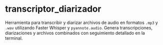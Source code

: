 # transcriptor_diarizador
Herramienta para transcribir y diarizar archivos de audio en formatos `.mp3` y `.wav` utilizando Faster Whisper y `pyannote.audio`. Genera transcripciones, diarizaciones y archivos combinados con seguimiento detallado en la terminal.
